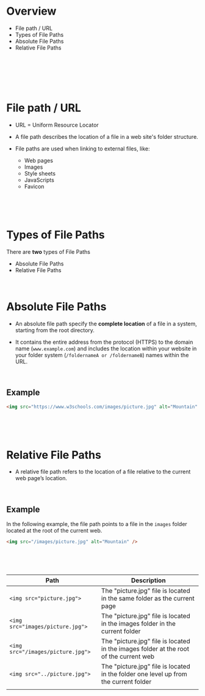 # Overview

- File path / URL
- Types of File Paths
- Absolute File Paths
- Relative File Paths

&nbsp;

&nbsp;

&nbsp;

# File path / URL

- URL = Uniform Resource Locator

- A file path describes the location of a file in a web site's folder structure.

- File paths are used when linking to external files, like:

  - Web pages
  - Images
  - Style sheets
  - JavaScripts
  - Favicon

&nbsp;

&nbsp;

# Types of File Paths

There are **two** types of File Paths

- Absolute File Paths
- Relative File Paths

&nbsp;

# Absolute File Paths

- An absolute file path specify the **complete location** of a file in a system, starting from the root directory.

- It contains the entire address from the protocol (HTTPS) to the domain name (`www.example.com`) and includes the location within your website in your folder system (`/foldernameA or /foldernameB`) names within the URL.

&nbsp;

## Example

```html
<img src="https://www.w3schools.com/images/picture.jpg" alt="Mountain" />
```

&nbsp;

&nbsp;

# Relative File Paths

- A relative file path refers to the location of a file relative to the current web page’s location.

&nbsp;

## Example

In the following example, the file path points to a file in the `images` folder located at the root of the current web.

```html
<img src="/images/picture.jpg" alt="Mountain" />
```

&nbsp;

&nbsp;

| Path                              | Description                                                                           |
| --------------------------------- | ------------------------------------------------------------------------------------- |
| `<img src="picture.jpg">`         | The "picture.jpg" file is located in the same folder as the current page              |
| `<img src="images/picture.jpg">`  | The "picture.jpg" file is located in the images folder in the current folder          |
| `<img src="/images/picture.jpg">` | The "picture.jpg" file is located in the images folder at the root of the current web |
| `<img src="../picture.jpg">`      | The "picture.jpg" file is located in the folder one level up from the current folder  |
|                                   |                                                                                       |
